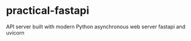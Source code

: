 # practical-fastapi
API server built with modern Python asynchronous web server fastapi and uvicorn
